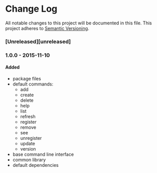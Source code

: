 # Change Log
All notable changes to this project will be documented in this file.
This project adheres to [Semantic Versioning](http://semver.org/).

### [Unreleased][unreleased]

### 1.0.0 - 2015-11-10
#### Added
- package files
- default commands:
  * add
  * create
  * delete
  * help
  * list
  * refresh
  * register
  * remove
  * see
  * unregister
  * update
  * version
- base command line interface
- common library
- default dependencies

